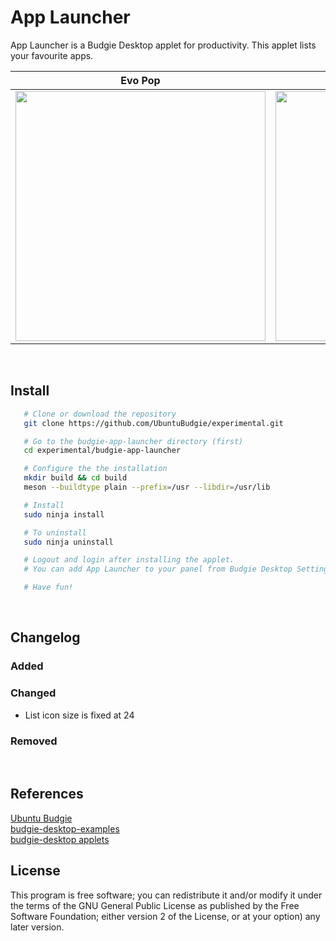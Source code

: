 App Launcher
========

App Launcher is a Budgie Desktop applet for productivity. This applet lists your favourite apps.  


Evo Pop                    |  Arc Design
:-------------------------:|:-------------------------:
<img src="https://raw.githubusercontent.com/UbuntuBudgie/experimental/master/budgie-app-launcher/screenshots/screenshot1.gif" width="400"/>  |  <img src="https://raw.githubusercontent.com/UbuntuBudgie/experimental/master/budgie-app-launcher/screenshots/screenshot2.gif" width="400"/>

<br/>

Install
-------
```bash
   # Clone or download the repository
   git clone https://github.com/UbuntuBudgie/experimental.git

   # Go to the budgie-app-launcher directory (first)
   cd experimental/budgie-app-launcher

   # Configure the the installation
   mkdir build && cd build
   meson --buildtype plain --prefix=/usr --libdir=/usr/lib

   # Install
   sudo ninja install

   # To uninstall
   sudo ninja uninstall

   # Logout and login after installing the applet.
   # You can add App Launcher to your panel from Budgie Desktop Settings.

   # Have fun!
```

<br/>

Changelog
-------
### Added

### Changed
* List icon size is fixed at 24
### Removed

<br/>

References
-------
[Ubuntu Budgie](https://ubuntubudgie.org/)<br/>
[budgie-desktop-examples](https://github.com/budgie-desktop/budgie-desktop-examples/tree/master/python_project)<br/>
[budgie-desktop applets](https://github.com/solus-project/budgie-desktop/tree/master/src/applets)<br/>

License
-------

This program is free software; you can redistribute it and/or modify it under the terms of the GNU General Public License as published by the Free Software Foundation; either version 2 of the License, or at your option) any later version.
